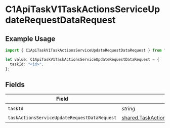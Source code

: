 # C1ApiTaskV1TaskActionsServiceUpdateRequestDataRequest

## Example Usage

```typescript
import { C1ApiTaskV1TaskActionsServiceUpdateRequestDataRequest } from "conductorone-sdk-typescript/sdk/models/operations";

let value: C1ApiTaskV1TaskActionsServiceUpdateRequestDataRequest = {
  taskId: "<id>",
};
```

## Fields

| Field                                                                                                                         | Type                                                                                                                          | Required                                                                                                                      | Description                                                                                                                   |
| ----------------------------------------------------------------------------------------------------------------------------- | ----------------------------------------------------------------------------------------------------------------------------- | ----------------------------------------------------------------------------------------------------------------------------- | ----------------------------------------------------------------------------------------------------------------------------- |
| `taskId`                                                                                                                      | *string*                                                                                                                      | :heavy_check_mark:                                                                                                            | N/A                                                                                                                           |
| `taskActionsServiceUpdateRequestDataRequest`                                                                                  | [shared.TaskActionsServiceUpdateRequestDataRequest](../../../sdk/models/shared/taskactionsserviceupdaterequestdatarequest.md) | :heavy_minus_sign:                                                                                                            | N/A                                                                                                                           |